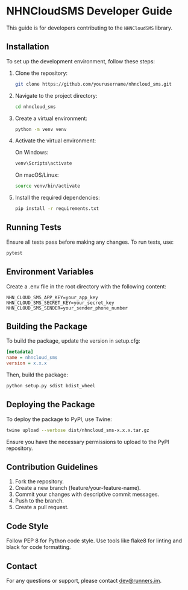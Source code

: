 # NHNCloudSMS Developer Guide

This guide is for developers contributing to the `NHNCloudSMS` library.

## Installation

To set up the development environment, follow these steps:

1. Clone the repository:
    ```bash
    git clone https://github.com/yourusername/nhncloud_sms.git
    ```

2. Navigate to the project directory:
    ```bash
    cd nhncloud_sms
    ```

3. Create a virtual environment:
    ```bash
    python -m venv venv
    ```

4. Activate the virtual environment:

    On Windows:
    ```bash
    venv\Scripts\activate
    ```

    On macOS/Linux:
    ```bash
    source venv/bin/activate
    ```

5. Install the required dependencies:
    ```bash
    pip install -r requirements.txt
    ```

## Running Tests

Ensure all tests pass before making any changes. To run tests, use:

```bash
pytest
```


## Environment Variables
Create a .env file in the root directory with the following content:

```plaintext
NHN_CLOUD_SMS_APP_KEY=your_app_key
NHN_CLOUD_SMS_SECRET_KEY=your_secret_key
NHN_CLOUD_SMS_SENDER=your_sender_phone_number
```

## Building the Package
To build the package, update the version in setup.cfg:
```ini
[metadata]
name = nhncloud_sms
version = x.x.x
```

Then, build the package:
```bash
python setup.py sdist bdist_wheel
```

## Deploying the Package
To deploy the package to PyPI, use Twine:
```bash
twine upload --verbose dist/nhncloud_sms-x.x.x.tar.gz
```
Ensure you have the necessary permissions to upload to the PyPI repository.

## Contribution Guidelines
1. Fork the repository.
2. Create a new branch (feature/your-feature-name). 
3. Commit your changes with descriptive commit messages. 
4. Push to the branch. 
5. Create a pull request.

## Code Style
Follow PEP 8 for Python code style. Use tools like flake8 for linting and black for code formatting.

## Contact
For any questions or support, please contact dev@runners.im.

